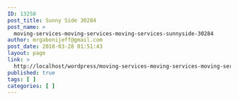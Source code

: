 ```yaml
---
ID: 13258
post_title: Sunny Side 30284
post_name: >
  moving-services-moving-services-moving-services-sunnyside-30284
author: mrgabonijeff@gmail.com
post_date: 2018-03-28 01:51:43
layout: page
link: >
  http://localhost/wordpress/moving-services-moving-services-moving-services-sunnyside-30284/
published: true
tags: [ ]
categories: [ ]
---
```

